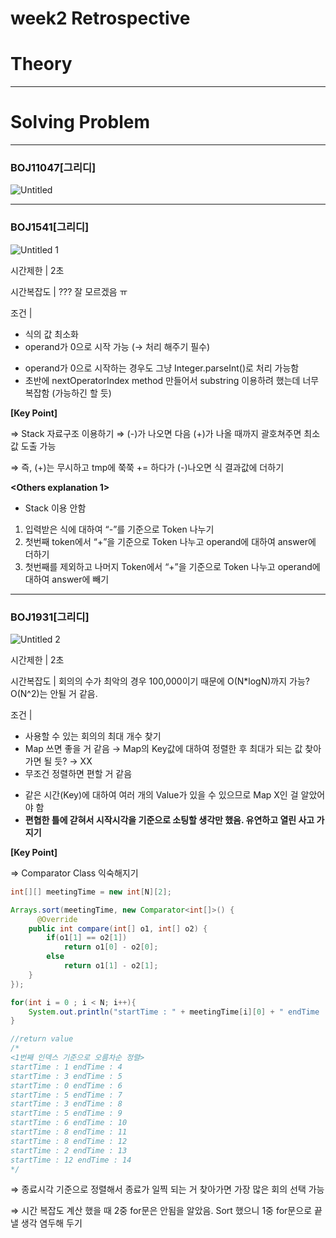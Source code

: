 # week2 Retrospective

# Theory

---

# Solving Problem

---

### BOJ11047[그리디]

![Untitled](https://user-images.githubusercontent.com/62997391/178148490-69238cb1-0220-4324-9350-353729c6b482.png)

---

### BOJ1541[그리디]

![Untitled 1](https://user-images.githubusercontent.com/62997391/178148494-7799a300-cd70-4d67-a62d-d37caf735344.png)

**<Analysis before Solving>**

시간제한 | 2초

시간복잡도 | ??? 잘 모르겠음 ㅠ

조건 | 

- 식의 값 최소화
- operand가 0으로 시작 가능 (→ 처리 해주기 필수)

**<Retrospective after Solving>**

- operand가 0으로 시작하는 경우도 그냥 Integer.parseInt()로 처리 가능함
- 초반에 nextOperatorIndex method 만들어서 substring 이용하려 했는데 너무 복잡함 (가능하긴 할 듯)

**[Key Point]**

⇒ Stack 자료구조 이용하기
⇒ (-)가 나오면 다음 (+)가 나올 때까지 괄호쳐주면 최소값 도출 가능

⇒ 즉, (+)는 무시하고 tmp에 쭉쭉 += 하다가 (-)나오면 식 결과값에 더하기

**<Others explanation 1>**

- Stack 이용 안함
1. 입력받은 식에 대하여 “-”를 기준으로 Token 나누기
2. 첫번째 token에서 “+”을 기준으로 Token 나누고 operand에 대하여 answer에 더하기
3. 첫번째를 제외하고 나머지 Token에서 “+”을 기준으로 Token 나누고 operand에 대하여 answer에 빼기

 

---

### BOJ1931[그리디]

![Untitled 2](https://user-images.githubusercontent.com/62997391/178148502-7c9a2bcf-1928-48ec-b8c8-ec6cbbbe65b6.png)

**<Analysis before Solving>**

시간제한 | 2초

시간복잡도 | 회의의 수가 최악의 경우 100,000이기 때문에 O(N*logN)까지 가능? O(N^2)는 안될 거 같음.

조건 | 

- 사용할 수 있는 회의의 최대 개수 찾기
- Map 쓰면 좋을 거 같음 → Map의 Key값에 대하여 정렬한 후 최대가 되는 값 찾아가면 될 듯? → XX
- 무조건 정렬하면 편할 거 같음

**<Retrospective after Solving>**

- 같은 시간(Key)에 대하여 여러 개의 Value가 있을 수 있으므로 Map X인 걸 알았어야 함
- **편협한 틀에 갇혀서 시작시각을 기준으로 소팅할 생각만 했음. 유연하고 열린 사고 가지기**

**[Key Point]**

⇒ Comparator Class 익숙해지기

```java
int[][] meetingTime = new int[N][2];

Arrays.sort(meetingTime, new Comparator<int[]>() {
      @Override
    public int compare(int[] o1, int[] o2) {
        if(o1[1] == o2[1])
            return o1[0] - o2[0];
        else
            return o1[1] - o2[1];
    }
});

for(int i = 0 ; i < N; i++){
    System.out.println("startTime : " + meetingTime[i][0] + " endTime : " + meetingTime[i][1]);
}
```

```java
//return value
/*
<1번째 인덱스 기준으로 오름차순 정렬>
startTime : 1 endTime : 4
startTime : 3 endTime : 5
startTime : 0 endTime : 6
startTime : 5 endTime : 7
startTime : 3 endTime : 8
startTime : 5 endTime : 9
startTime : 6 endTime : 10
startTime : 8 endTime : 11
startTime : 8 endTime : 12
startTime : 2 endTime : 13
startTime : 12 endTime : 14
*/
```

⇒ 종료시각 기준으로 정렬해서 종료가 일찍 되는 거 찾아가면 가장 많은 회의 선택 가능

⇒ 시간 복잡도 계산 했을 때 2중 for문은 안됨을 알았음. Sort 했으니 1중 for문으로 끝낼 생각 염두해 두기
